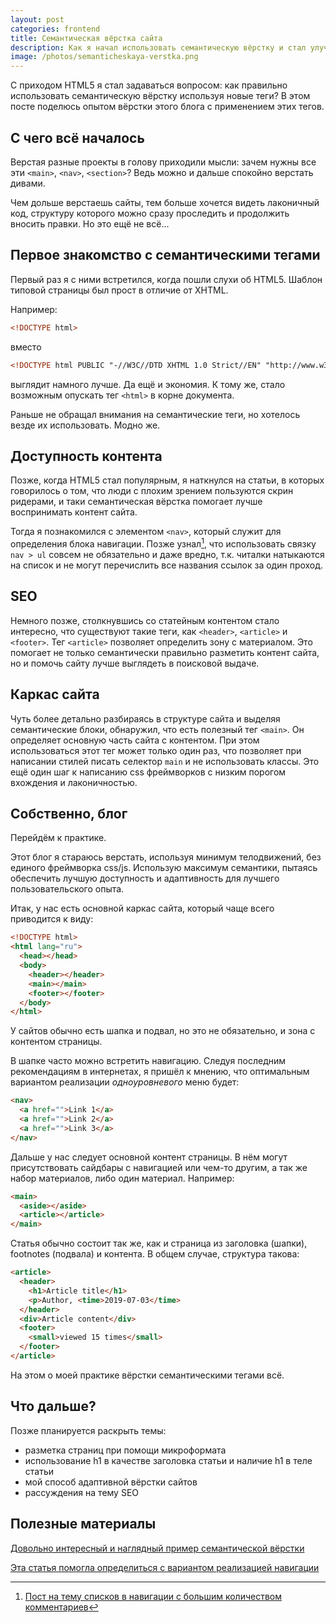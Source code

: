 ```yaml
---
layout: post
categories: frontend
title: Семантическая вёрстка сайта
description: Как я начал использовать семантическую вёрстку и стал улучшать пользовательский опыт при помощи семантических тегов HTML5
image: /photos/semanticheskaya-verstka.png
---
```


С приходом HTML5 я стал задаваться вопросом: как правильно использовать семантическую вёрстку используя новые теги? В этом посте поделюсь опытом вёрстки этого блога с применением этих тегов.

## С чего всё началось

Верстая разные проекты в голову приходили мысли: зачем нужны все эти `<main>`, `<nav>`, `<section>`? Ведь можно и дальше спокойно верстать дивами.

Чем дольше верстаешь сайты, тем больше хочется видеть лаконичный код, структуру которого можно сразу проследить и продолжить вносить правки. Но это ещё не всё...


## Первое знакомство с семантическими тегами

Первый раз я с ними встретился, когда пошли слухи об HTML5. Шаблон типовой страницы был прост в отличие от XHTML.

Например:

```html
<!DOCTYPE html>
```

вместо

```html
<!DOCTYPE html PUBLIC "-//W3C//DTD XHTML 1.0 Strict//EN" "http://www.w3.org/TR/xhtml1/DTD/xhtml1-strict.dtd">
```

выглядит намного лучше. Да ещё и экономия. К тому же, стало возможным опускать тег `<html>` в корне документа.

Раньше не обращал внимания на семантические теги, но хотелось везде их использовать. Модно же.

## Доступность контента

Позже, когда HTML5 стал популярным, я наткнулся на статьи, в которых говорилось о том, что люди с плохим зрением пользуются скрин ридерами, и таки семантическая вёрстка помогает лучше воспринимать контент сайта.

Тогда я познакомился с элементом `<nav>`, который служит для определения блока навигации. Позже узнал[^1], что использовать связку `nav > ul` совсем не обязательно и даже вредно, т.к. читалки натыкаются на список и не могут перечислить все названия ссылок за один проход.

## SEO

Немного позже, столкнувшись со статейным контентом стало интересно, что существуют такие теги, как `<header>`, `<article>` и `<footer>`. Тег `<article>` позволяет определить зону с материалом. Это помогает не только семантически правильно разметить контент сайта, но и помочь сайту лучше выглядеть в поисковой выдаче.

## Каркас сайта

Чуть более детально разбираясь в структуре сайта и выделяя семантические блоки, обнаружил, что есть полезный тег `<main>`. Он определяет основную часть сайта с контентом. При этом использоваться этот тег может только один раз, что позволяет при написании стилей писать селектор `main` и не использовать классы. Это ещё один шаг к написанию css фреймворков с низким порогом вхождения и лаконичностью.

## Собственно, блог

Перейдём к практике.

Этот блог я стараюсь верстать, используя минимум телодвижений, без единого фреймворка css/js. Использую максимум семантики, пытаясь обеспечить лучшую доступность и адаптивность для лучшего пользовательского опыта.

Итак, у нас есть основной каркас сайта, который чаще всего приводится к виду:

```html
<!DOCTYPE html>
<html lang="ru">
  <head></head>
  <body>
    <header></header>
    <main></main>
    <footer></footer>
  </body>
</html>
```

У сайтов обычно есть шапка и подвал, но это не обязательно, и зона с контентом страницы.

В шапке часто можно встретить навигацию. Следуя последним рекомендациям в интернетах, я пришёл к мнению, что оптимальным вариантом реализации _одноуровневого_ меню будет:

```html
<nav>
  <a href="">Link 1</a>
  <a href="">Link 2</a>
  <a href="">Link 3</a>
</nav>
```

Дальше у нас следует основной контент страницы. В нём могут присутствовать сайдбары с навигацией или чем-то другим, а так же набор материалов, либо один материал. Например:

```html
<main>
  <aside></aside>
  <article></article>
</main>
```

Статья обычно состоит так же, как и страница из заголовка (шапки), footnotes (подвала) и контента. В общем случае, структура такова:

```html
<article>
  <header>
    <h1>Article title</h1>
    <p>Author, <time>2019-07-03</time>
  </header>
  <div>Article content</div>
  <footer>
    <small>viewed 15 times</small>
  </footer>
</article>
```

На этом о моей практике вёрстки семантическими тегами всё.

## Что дальше?

Позже планируется раскрыть темы:

- разметка страниц при помощи микроформата
- использование h1 в качестве заголовка статьи и наличие h1 в теле статьи
- мой способ адаптивной вёрстки сайтов
- рассуждения на тему SEO

## Полезные материалы

[Довольно интересный и наглядный пример семантической вёрстки](https://internetingishard.com/html-and-css/semantic-html/)

[Эта статья помогла определиться с вариантом реализацией навигации](https://www.pluralsight.com/guides/semantic-html)

[^1]: [Пост на тему списков в навигации с большим количеством комментариев](https://css-tricks.com/navigation-in-lists-to-be-or-not-to-be/)
